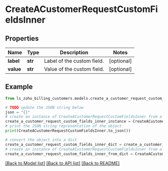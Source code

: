 # CreateACustomerRequestCustomFieldsInner


## Properties

Name | Type | Description | Notes
------------ | ------------- | ------------- | -------------
**label** | **str** | Label of the custom field. | [optional] 
**value** | **str** | Value of the custom field. | [optional] 

## Example

```python
from ls_zoho_billing_customers.models.create_a_customer_request_custom_fields_inner import CreateACustomerRequestCustomFieldsInner

# TODO update the JSON string below
json = "{}"
# create an instance of CreateACustomerRequestCustomFieldsInner from a JSON string
create_a_customer_request_custom_fields_inner_instance = CreateACustomerRequestCustomFieldsInner.from_json(json)
# print the JSON string representation of the object
print(CreateACustomerRequestCustomFieldsInner.to_json())

# convert the object into a dict
create_a_customer_request_custom_fields_inner_dict = create_a_customer_request_custom_fields_inner_instance.to_dict()
# create an instance of CreateACustomerRequestCustomFieldsInner from a dict
create_a_customer_request_custom_fields_inner_from_dict = CreateACustomerRequestCustomFieldsInner.from_dict(create_a_customer_request_custom_fields_inner_dict)
```
[[Back to Model list]](../README.md#documentation-for-models) [[Back to API list]](../README.md#documentation-for-api-endpoints) [[Back to README]](../README.md)


